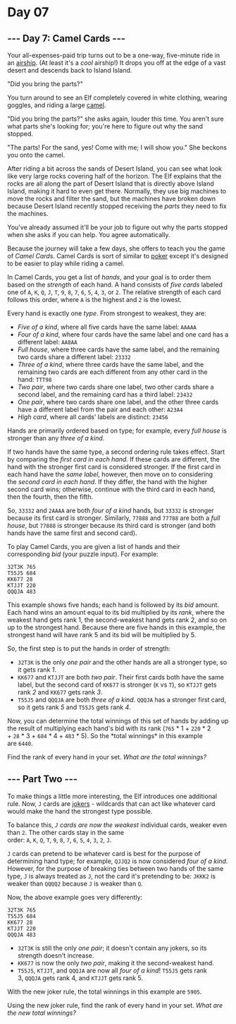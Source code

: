 # Day 07

## --- Day 7: Camel Cards ---

Your all-expenses-paid trip turns out to be a one-way, five-minute ride in
an [airship](https://en.wikipedia.org/wiki/Airship). (At least it's
a *cool* airship!) It drops you off at the edge of a vast desert and descends
back to Island Island.

"Did you bring the parts?"

You turn around to see an Elf completely covered in white clothing, wearing
goggles, and riding a large [camel](https://en.wikipedia.org/wiki/Dromedary).

"Did you bring the parts?" she asks again, louder this time. You aren't sure
what parts she's looking for; you're here to figure out why the sand stopped.

"The parts! For the sand, yes! Come with me; I will show you." She beckons you
onto the camel.

After riding a bit across the sands of Desert Island, you can see what look
like very large rocks covering half of the horizon. The Elf explains that the
rocks are all along the part of Desert Island that is directly above Island
Island, making it hard to even get there. Normally, they use big machines to
move the rocks and filter the sand, but the machines have broken down because
Desert Island recently stopped receiving the *parts* they need to fix the
machines.

You've already assumed it'll be your job to figure out why the parts stopped
when she asks if you can help. You agree automatically.

Because the journey will take a few days, she offers to teach you the game
of *Camel Cards*. Camel Cards is sort of similar
to [poker](https://en.wikipedia.org/wiki/List_of_poker_hands) except it's
designed to be easier to play while riding a camel.

In Camel Cards, you get a list of *hands*, and your goal is to order them based
on the *strength* of each hand. A hand consists of *five cards* labeled one
of `A`, `K`, `Q`, `J`, `T`, `9`, `8`, `7`, `6`, `5`, `4`, `3`, or `2`. The
relative strength of each card follows this order, where `A` is the highest
and `2` is the lowest.

Every hand is exactly one *type*. From strongest to weakest, they are:

- _Five of a kind_, where all five cards have the same label: `AAAAA`
- _Four of a kind_, where four cards have the same label and one card has a different label: `AA8AA`
- _Full house_, where three cards have the same label, and the remaining two cards share a different label: `23332`
- _Three of a kind_, where three cards have the same label, and the remaining two cards are each different from any other card in the hand: `TTT98`
- _Two pair_, where two cards share one label, two other cards share a second label, and the remaining card has a third label: `23432`
- _One pair_, where two cards share one label, and the other three cards have a different label from the pair and each other: `A23A4`
- _High card_, where all cards' labels are distinct: `23456`

Hands are primarily ordered based on type; for example, every *full house* is
stronger than any *three of a kind*.

If two hands have the same type, a second ordering rule takes effect. Start by
comparing the *first card in each hand*. If these cards are different, the hand
with the stronger first card is considered stronger. If the first card in each
hand have the *same label*, however, then move on to considering the *second
card in each hand*. If they differ, the hand with the higher second card wins;
otherwise, continue with the third card in each hand, then the fourth, then the
fifth.

So, `33332` and `2AAAA` are both *four of a kind* hands, but `33332` is
stronger because its first card is stronger. Similarly, `77888` and `77788` are
both a *full house*, but `77888` is stronger because its third card is stronger
(and both hands have the same first and second card).

To play Camel Cards, you are given a list of hands and their
corresponding *bid* (your puzzle input). For example:

```
32T3K 765
T55J5 684
KK677 28
KTJJT 220
QQQJA 483
```

This example shows five hands; each hand is followed by its *bid* amount. Each
hand wins an amount equal to its bid multiplied by its *rank*, where the
weakest hand gets rank 1, the second-weakest hand gets rank 2, and so on up to
the strongest hand. Because there are five hands in this example, the strongest
hand will have rank 5 and its bid will be multiplied by 5.

So, the first step is to put the hands in order of strength:

- `32T3K` is the only *one pair* and the other hands are all a stronger type, so it gets rank *1*.
- `KK677` and `KTJJT` are both *two pair*. Their first cards both have the same label, but the second card of `KK677` is stronger (`K` vs `T`), so `KTJJT` gets rank *2* and `KK677` gets rank *3*.
- `T55J5` and `QQQJA` are both *three of a kind*. `QQQJA` has a stronger first card, so it gets rank *5* and `T55J5` gets rank *4*.

Now, you can determine the total winnings of this set of hands by adding up the
result of multiplying each hand's bid with its rank (`765` * 1 + `220` * 2
+ `28` * 3 + `684` * 4 + `483` * 5). So the *total winnings\* in this example
are `6440`.

Find the rank of every hand in your set. *What are the total winnings?*

## --- Part Two ---

To make things a little more interesting, the Elf introduces one additional
rule. Now, `J` cards
are [jokers](<https://en.wikipedia.org/wiki/Joker_(playing_card)>) - wildcards
that can act like whatever card would make the hand the strongest type
possible.

To balance this, *`J` cards are now the weakest* individual cards, weaker even
than `2`. The other cards stay in the same
order: `A`, `K`, `Q`, `T`, `9`, `8`, `7`, `6`, `5`, `4`, `3`, `2`, `J`.

`J` cards can pretend to be whatever card is best for the purpose of
determining hand type; for example, `QJJQ2` is now considered *four of a kind*.
However, for the purpose of breaking ties between two hands of the same
type, `J` is always treated as `J`, not the card it's pretending to
be: `JKKK2` is weaker than `QQQQ2` because `J` is weaker than `Q`.

Now, the above example goes very differently:

```
32T3K 765
T55J5 684
KK677 28
KTJJT 220
QQQJA 483
```

- `32T3K` is still the only *one pair*; it doesn't contain any jokers, so its strength doesn't increase.
- `KK677` is now the only *two pair*, making it the second-weakest hand.
- `T55J5`, `KTJJT`, and `QQQJA` are now all *four of a kind*! `T55J5` gets rank 3, `QQQJA` gets rank 4, and `KTJJT` gets rank 5.

With the new joker rule, the total winnings in this example are `5905`.

Using the new joker rule, find the rank of every hand in your set. *What are
the new total winnings?*
